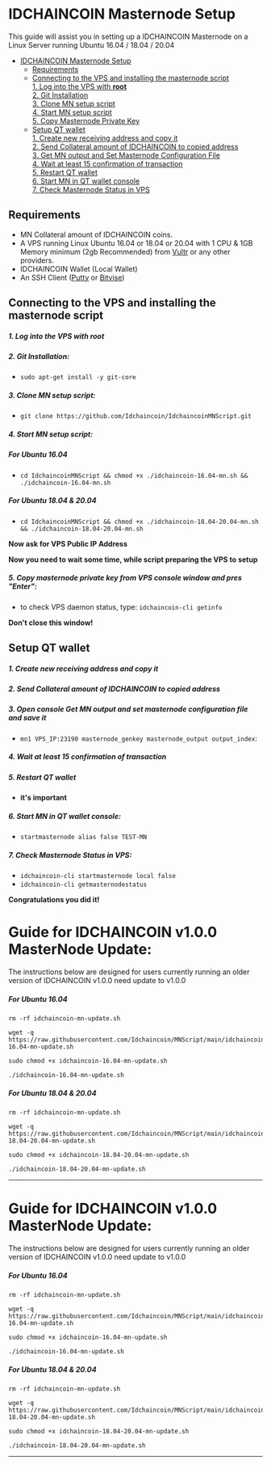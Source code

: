 # IDCHAINCOIN Masternode Setup
This guide will assist you in setting up a IDCHAINCOIN Masternode on a Linux Server running Ubuntu 16.04 / 18.04 / 20.04

- [IDCHAINCOIN Masternode Setup](#idchaincoin-masternode-setup)  
  	* [Requirements](#requirements) 
  * [Connecting to the VPS and installing the masternode script](#Connecting-to-the-VPS-and-installing-the-masternode-script)  
         [1. Log into the VPS with **root**](#1-log-into-the-vps-with-root)  
         [2. Git Installation](#2-git-installation)  
         [3. Clone MN setup script](#3-clone-mn-setup-script)  
         [4. Start MN setup script](#4-start-mn-setup-script)  
         [5. Copy Masternode Private Key](#5-copy-masternode-private-key-from-vps-console-window-and-pres-enter)
  * [Setup QT wallet](#setup-qt-wallet)  
         [1. Create new receiving address and copy it](#1-create-new-receiving-address-and-copy-it)  
	 [2. Send Collateral amount of IDCHAINCOIN to copied address](#2-send-collateral-amount-of-idchaincoin-to-copied-address)  
	 [3. Get MN output and Set Masternode Configuration File](#3-open-console-get-mn-output-and-set-masternode-configuration-file-and-save-it)  
	 [4. Wait at least 15 confirmation of transaction](#4-wait-at-least-15-confirmation-of-transaction)  
         [5. Restart QT wallet](#5-restart-qt-wallet)  
         [6. Start MN in QT wallet console](#6-start-mn-in-qt-wallet-console)  
	 [7. Check Masternode Status in VPS](#7-check-masternode-status-in-vps)  

## Requirements
- MN Collateral amount of IDCHAINCOIN coins.
- A VPS running Linux Ubuntu 16.04 or 18.04 or 20.04 with 1 CPU & 1GB Memory minimum (2gb Recommended) from [Vultr](https://www.vultr.com/?ref=8622028) or any other providers.
- IDCHAINCOIN Wallet (Local Wallet)
- An SSH Client (<a href="https://www.putty.org/" target="_blank">Putty</a> or <a href="https://dl.bitvise.com/BvSshClient-Inst.exe" target="_blank">Bitvise</a>)


## Connecting to the VPS and installing the masternode script

##### 1. Log into the VPS with **root**  

##### 2. Git Installation:  
- ```sudo apt-get install -y git-core```  

##### 3. Clone MN setup script: 
- ```git clone https://github.com/Idchaincoin/IdchaincoinMNScript.git```  


##### 4. Start MN setup script:
##### For Ubuntu 16.04
- ```cd IdchaincoinMNScript && chmod +x ./idchaincoin-16.04-mn.sh && ./idchaincoin-16.04-mn.sh```
 
##### For Ubuntu 18.04 & 20.04
- ```cd IdchaincoinMNScript && chmod +x ./idchaincoin-18.04-20.04-mn.sh && ./idchaincoin-18.04-20.04-mn.sh```

   
**Now ask for VPS Public IP Address** 

**Now you need to wait some time, while script preparing the VPS to setup**  
##### 5. Copy masternode private key from VPS console window and pres "Enter":


- to check VPS daemon status, type: ```idchaincoin-cli getinfo```

**Don't close this window!** 	

## Setup QT wallet
##### 1. Create new receiving address and copy it

##### 2. Send Collateral amount of IDCHAINCOIN to copied address

##### 3. Open console Get MN output and set masternode configuration file and save it
- ```mn1 VPS_IP:23190 masternode_genkey masternode_output output_index```:

##### 4. Wait at least 15 confirmation of transaction

##### 5. Restart QT wallet  
- **it's important**

##### 6. Start MN in QT wallet console:
- ```startmasternode alias false TEST-MN```

##### 7. Check Masternode Status in VPS:
- ```idchaincoin-cli startmasternode local false``` 
- ```idchaincoin-cli getmasternodestatus```  

**Сongratulations you did it!**


# Guide for IDCHAINCOIN v1.0.0 MasterNode Update:
The instructions below are designed for users currently running an older version of IDCHAINCOIN v1.0.0 need update to v1.0.0

##### For Ubuntu 16.04
```
rm -rf idchaincoin-mn-update.sh

wget -q https://raw.githubusercontent.com/Idchaincoin/MNScript/main/idchaincoin-16.04-mn-update.sh

sudo chmod +x idchaincoin-16.04-mn-update.sh

./idchaincoin-16.04-mn-update.sh
```

##### For Ubuntu 18.04 & 20.04
```
rm -rf idchaincoin-mn-update.sh

wget -q https://raw.githubusercontent.com/Idchaincoin/MNScript/main/idchaincoin-18.04-20.04-mn-update.sh

sudo chmod +x idchaincoin-18.04-20.04-mn-update.sh

./idchaincoin-18.04-20.04-mn-update.sh
```

***

# Guide for IDCHAINCOIN v1.0.0 MasterNode Update:

The instructions below are designed for users currently running an older version of IDCHAINCOIN v1.0.0 need update to v1.0.0

##### For Ubuntu 16.04
```
rm -rf idchaincoin-mn-update.sh

wget -q https://raw.githubusercontent.com/Idchaincoin/MNScript/main/idchaincoin-16.04-mn-update.sh

sudo chmod +x idchaincoin-16.04-mn-update.sh

./idchaincoin-16.04-mn-update.sh
```

##### For Ubuntu 18.04 & 20.04
```
rm -rf idchaincoin-mn-update.sh

wget -q https://raw.githubusercontent.com/Idchaincoin/MNScript/main/idchaincoin-18.04-20.04-mn-update.sh

sudo chmod +x idchaincoin-18.04-20.04-mn-update.sh

./idchaincoin-18.04-20.04-mn-update.sh
```

***